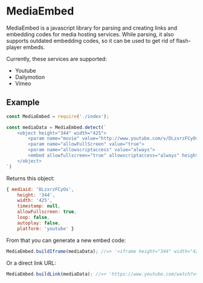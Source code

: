 # MediaEmbed

MediaEmbed is a javascript library for parsing and creating links and embedding codes for media hosting services. While parsing, it also supports outdated embedding codes, so it can be used to get rid of flash-player embeds.

Currently, these services are supported:

* Youtube
* Dailymotion
* Vimeo

## Example

```javascript
const MediaEmbed = require('./index');

const mediaData = MediaEmbed.detect(`
    <object height="344" width="425">
        <param name="movie" value="http://www.youtube.com/v/DLzxrzFCyOs&hl=pl&fs=1&color1=0xcc2550&color2=0xe87a9f">
        <param name="allowFullScreen" value="true">
        <param name="allowscriptaccess" value="always">
        <embed allowfullscreen="true" allowscriptaccess="always" height="344" src="http://www.youtube.com/v/DLzxrzFCyOs&fs=1&color1=0xcc2550&color2=0xe87a9f" type="application/x-shockwave-flash" width="425"></embed>
    </object>
`)
```

Returns this object:

```javascript
{ mediaid: 'DLzxrzFCyOs',
    height: '344',
    width: '425',
    timestamp: null,
    allowFullscreen: true,
    loop: false,
    autoplay: false,
    platform: 'youtube' }
```

From that you can generate a new embed code:

```javascript
MediaEmbed.buildIframe(mediaData); //=> '<iframe height="344" width="425" allowfullscreen webkitallowfullscreen mozallowfullscreen frameborder="0" src="https://www.youtube.com/embed/DLzxrzFCyOs"></iframe>'
```

Or a direct link URL:

```javascript
MediaEmbed.buildLink(mediaData); //=> 'https://www.youtube.com/watch?v=DLzxrzFCyOs'
```